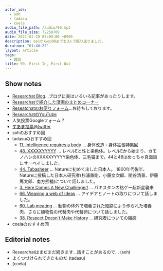 ```yaml
---
actor_ids:
  - soh
  - tadasu
  - coela
audio_file_path: /audio/99.mp3
audio_file_size: 72259709
date: 2021-02-20 05:03:00 +0900
description: ep1からep98までを3人で振り返りました。
duration: "01:40:22"
layout: article
tags:
  - 雑談
title: 99. First In, First Out
---
```


## Show notes
- [Researchat Blog](https://researchat.fm/blog/)...ブログに実はいろいろ記事があったりします。
- [Researchatで紹介した漫画のまとめコーナー](https://researchat.fm/references/manga/)
- [Reseatchatのお便りフォーム](https://researchat.fm/form.html)...お待ちしております。
- [ResearchatのYouTube](https://www.youtube.com/channel/UC2bDx3CfYJwqBKQHF-9j3FA)
- 人気投票Googleフォーム？
- [すあま投票@twitter](https://twitter.com/researchat_fm/status/1362710936784678914)
- sohのおすすめ回
- tadasuのおすすめ回
  - [11. Intelligence requires a body](https://researchat.fm/episode/11) ...  身体改造・身体拡張特集回
  - [48. XXXXXYYYYY](https://researchat.fm/episode/48) ... レベルEと性と染色体。レベルEから始まり、カモノハシのXXXXXYYYYY染色体、三毛猫まで。44と48はめっちゃ真面目にサーベイしました。
  - [44. Tabasheer](https://researchat.fm/episode/44) ... Natureに初めて出した日本人。 1800年代後半、Natureに投稿した日本人研究者(杉浦重剛、小藤文次郎、関谷清景、伊藤篤太郎、南方熊楠)について話しました。 
  - [3. Here Comes A New Challenger!](https://researchat.fm/episode/3) ... パキスタンの格ゲー超新星襲来
  - [66. Weaving a web of ideas](https://researchat.fm/episode/66) ...  アイデアとノートの取りについて話しました。 
  - [60. Lab meating](https://researchat.fm/episode/60) ... 動物の体外で培養された細胞により作られた培養肉、さらに植物性の代替肉や代替卵について話しました。 
  - [38. Respect Doesn't Make History](https://researchat.fm/episode/38) ... 研究者についての雑感
- coelaのおすすめ回


## Editorial notes
- Researchatはまだまだ続きます...話すことがあるので... (soh)
- よくつづけられてきたものだ (tadasu)
-  (coela)
